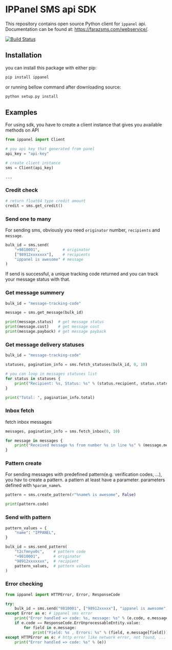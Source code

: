 # IPPanel SMS api SDK

This repository contains open source Python client for `ippanel` api. Documentation can be found at: <https://farazsms.com/webservice/>.

[![Build Status](https://travis-ci.org/ippanel/python-rest-sdk.svg?branch=master)](https://travis-ci.org/ippanel/python-rest-sdk)

## Installation

you can install this package with either pip:

```bash
pip install ippanel
```

or running bellow command after downloading source:

```bash
python setup.py install
```

## Examples

For using sdk, you have to create a client instance that gives you available methods on API

```python
from ippanel import Client

# you api key that generated from panel
api_key = "api-key"

# create client instance
sms = Client(api_key)

...
```

### Credit check

```python
# return float64 type credit amount
credit = sms.get_credit()

```

### Send one to many

For sending sms, obviously you need `originator` number, `recipients` and `message`.

```python
bulk_id = sms.send(
    "+9810001",          # originator
    ["98912xxxxxxx"],    # recipients
    "ippanel is awesome" # message
)

```

If send is successful, a unique tracking code returned and you can track your message status with that.

### Get message summery

```python
bulk_id = "message-tracking-code"

message = sms.get_message(bulk_id)

print(message.status)  # get message status
print(message.cost)    # get message cost
print(message.payback) # get message payback
```

### Get message delivery statuses

```python
bulk_id = "message-tracking-code"

statuses, pagination_info = sms.fetch_statuses(bulk_id, 0, 10)

# you can loop in messages statuses list
for status in statuses {
    print("Recipient: %s, Status: %s" % (status.recipient, status.status))
}

print("Total: ", pagination_info.total)
```

### Inbox fetch

fetch inbox messages

```python
messages, pagination_info = sms.fetch_inbox(0, 10)

for message in messages {
    print("Received message %s from number %s in line %s" % (message.message, message.sender, message.number))
}
```

### Pattern create

For sending messages with predefined pattern(e.g. verification codes, ...), you hav to create a pattern. a pattern at least have a parameter. parameters defined with `%param_name%`.

```python
pattern = sms.create_pattern(r"%name% is awesome", False)

print(pattern.code)
```

### Send with pattern

```python
pattern_values = {
    "name": "IPPANEL",
}

bulk_id = sms.send_pattern(
    "t2cfmnyo0c",    # pattern code
    "+9810001",      # originator
    "98912xxxxxxx",  # recipient
    pattern_values,  # pattern values
)
```

### Error checking

```python
from ippanel import HTTPError, Error, ResponseCode

try:
    bulk_id = sms.send("9810001", ["98912xxxxx"], "ippanel is awesome")
except Error as e: # ippanel sms error
    print("Error handled => code: %s, message: %s" % (e.code, e.message))
    if e.code == ResponseCode.ErrUnprocessableEntity.value:
        for field in e.message:
            print("Field: %s , Errors: %s" % (field, e.message[field]))
except HTTPError as e: # http error like network error, not found, ...
    print("Error handled => code: %s" % (e))

```
